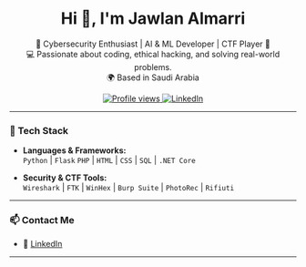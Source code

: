 <h1 align="center">Hi 👋, I'm Jawlan Almarri</h1>
<p align="center">
🚀 Cybersecurity Enthusiast | AI & ML Developer | CTF Player 🎯 <br>
💻 Passionate about coding, ethical hacking, and solving real-world problems. <br>
🌍 Based in Saudi Arabia
</p>

<p align="center">
  <a href="https://github.com/Jawlano">
    <img src="https://komarev.com/ghpvc/?username=Jawlano&style=flat-square&color=blue" alt="Profile views"/>
  </a>
  <a href="https://www.linkedin.com/in/jawlan-almarri">
    <img src="https://img.shields.io/badge/LinkedIn-Jawlan%20Almarri-blue?logo=linkedin&style=flat-square" alt="LinkedIn"/>
  </a>
</p>

---

### 🔧 Tech Stack

- **Languages & Frameworks:**  
  `Python` | `Flask` 
  `PHP` | `HTML` | `CSS` | `SQL` | `.NET Core`

- **Security & CTF Tools:**  
  `Wireshark` | `FTK` | `WinHex` | `Burp Suite` | `PhotoRec` | `Rifiuti`

---

### 📫 Contact Me
- 📎 [LinkedIn](https://www.linkedin.com/in/jawlan-almarri)

---


